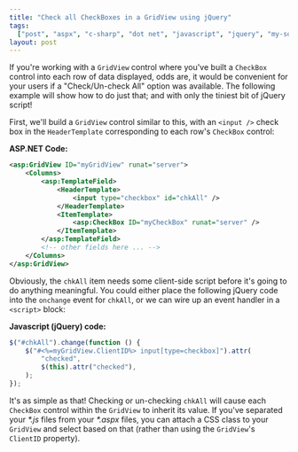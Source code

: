 ```yaml
---
title: "Check all CheckBoxes in a GridView using jQuery"
tags:
  ["post", "aspx", "c-sharp", "dot net", "javascript", "jquery", "my-software"]
layout: post
---
```


If you're working with a `GridView` control where you've built a
`CheckBox` control into each row of data displayed, odds are, it would
be convenient for your users if a "Check/Un-check All" option was
available. The following example will show how to do just that; and with
only the tiniest bit of jQuery script!<!--more-->

First, we'll build a `GridView` control similar to this, with an
`<input />` check box in the `HeaderTemplate` corresponding to each
row's `CheckBox` control:

**ASP.NET Code:**

```xml
<asp:GridView ID="myGridView" runat="server">
	<Columns>
		<asp:TemplateField>
			<HeaderTemplate>
				<input type="checkbox" id="chkAll" />
			</HeaderTemplate>
			<ItemTemplate>
				<asp:CheckBox ID="myCheckBox" runat="server" />
			</ItemTemplate>
		</asp:TemplateField>
		<!-- other fields here ... -->
	</Columns>
</asp:GridView>
```

Obviously, the `chkAll` item needs some client-side script before it's
going to do anything meaningful. You could either place the following
jQuery code into the `onchange` event for `chkAll`, or we can wire up an
event handler in a `<script>` block:

**Javascript (jQuery) code:**

```js
$("#chkAll").change(function () {
	$("#<%=myGridView.ClientID%> input[type=checkbox]").attr(
		"checked",
		$(this).attr("checked"),
	);
});
```

It's as simple as that! Checking or un-checking `chkAll` will cause each
`CheckBox` control within the `GridView` to inherit its value. If you've
separated your _\*.js_ files from your _\*.aspx_ files, you can attach a
CSS class to your `GridView` and select based on that (rather than using
the `GridView`'s `ClientID` property).
